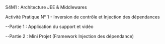 S4M1 : Architecture JEE & Middlewares

Activité Pratique N° 1 - Inversion de contrôle et Injection des dépendances

--Partie 1 : Application du support et vidéo

--Partie 2 : Mini Projet (Framework Injection des dépendance)
